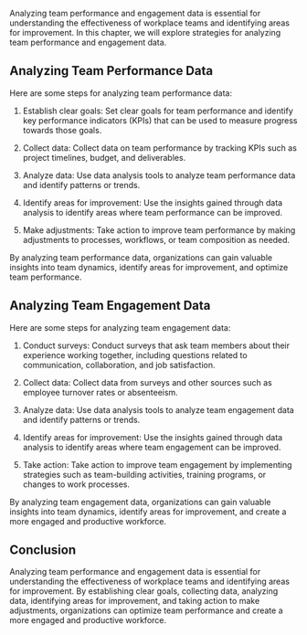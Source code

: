 
Analyzing team performance and engagement data is essential for understanding the effectiveness of workplace teams and identifying areas for improvement. In this chapter, we will explore strategies for analyzing team performance and engagement data.

Analyzing Team Performance Data
-------------------------------

Here are some steps for analyzing team performance data:

1. Establish clear goals: Set clear goals for team performance and identify key performance indicators (KPIs) that can be used to measure progress towards those goals.

2. Collect data: Collect data on team performance by tracking KPIs such as project timelines, budget, and deliverables.

3. Analyze data: Use data analysis tools to analyze team performance data and identify patterns or trends.

4. Identify areas for improvement: Use the insights gained through data analysis to identify areas where team performance can be improved.

5. Make adjustments: Take action to improve team performance by making adjustments to processes, workflows, or team composition as needed.

By analyzing team performance data, organizations can gain valuable insights into team dynamics, identify areas for improvement, and optimize team performance.

Analyzing Team Engagement Data
------------------------------

Here are some steps for analyzing team engagement data:

1. Conduct surveys: Conduct surveys that ask team members about their experience working together, including questions related to communication, collaboration, and job satisfaction.

2. Collect data: Collect data from surveys and other sources such as employee turnover rates or absenteeism.

3. Analyze data: Use data analysis tools to analyze team engagement data and identify patterns or trends.

4. Identify areas for improvement: Use the insights gained through data analysis to identify areas where team engagement can be improved.

5. Take action: Take action to improve team engagement by implementing strategies such as team-building activities, training programs, or changes to work processes.

By analyzing team engagement data, organizations can gain valuable insights into team dynamics, identify areas for improvement, and create a more engaged and productive workforce.

Conclusion
----------

Analyzing team performance and engagement data is essential for understanding the effectiveness of workplace teams and identifying areas for improvement. By establishing clear goals, collecting data, analyzing data, identifying areas for improvement, and taking action to make adjustments, organizations can optimize team performance and create a more engaged and productive workforce.

